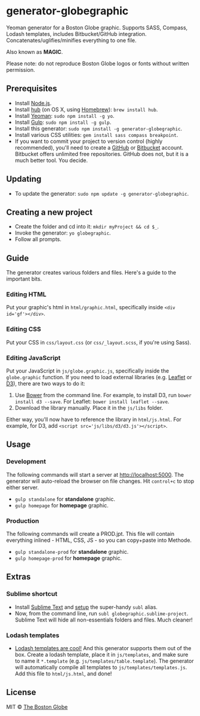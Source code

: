 # generator-globegraphic

Yeoman generator for a Boston Globe graphic. Supports SASS, Compass, Lodash templates, includes Bitbucket/GitHub integration. Concatenates/uglifies/minifies everything to one file.

Also known as **MAGIC**.

Please note: do not reproduce Boston Globe logos or fonts without written permission.

## Prerequisites

- Install [Node.js](http://nodejs.org/).
- Install [hub](https://github.com/github/hub) (on OS X, using [Homebrew](http://brew.sh)): `brew install hub`.
- Install [Yeoman](http://yeoman.io/): `sudo npm install -g yo`.
- Install [Gulp](https://github.com/gulpjs/gulp): `sudo npm install -g gulp`.
- Install this generator: `sudo npm install -g generator-globegraphic`.
- Install various CSS utilities: `gem install sass compass breakpoint`.
- If you want to commit your project to version control (highly recommended), you'll need to create a [GitHub](http://github.com) or [Bitbucket](http://bitbucket.org) account. Bitbucket offers unlimited free repositories. GitHub does not, but it is a much better tool. You decide.

## Updating

- To update the generator: `sudo npm update -g generator-globegraphic`.

## Creating a new project
- Create the folder and cd into it: `mkdir myProject && cd $_`.
- Invoke the generator: `yo globegraphic`.
- Follow all prompts.

## Guide

The generator creates various folders and files. Here's a guide to the important bits.

### Editing HTML

Put your graphic's html in `html/graphic.html`, specifically inside `<div id='gf'></div>`.

### Editing CSS

Put your CSS in `css/layout.css` (or `css/_layout.scss`, if you're using Sass).

### Editing JavaScript

Put your JavaScript in `js/globe.graphic.js`, specifically inside the `globe.graphic` function. If you need to load external libraries (e.g. [Leaflet](http://leafletjs.com/) or [D3](http://d3js.org/)), there are two ways to do it:

1. Use [Bower](http://bower.io/) from the command line. For example, to install D3, run `bower install d3 --save`. For Leaflet: `bower install leaflet --save`.
2. Download the library manually. Place it in the `js/libs` folder.

Either way, you'll now have to reference the library in `html/js.html`. For example, for D3, add `<script src='js/libs/d3/d3.js'></script>`.

## Usage

### Development

The following commands will start a server at [http://localhost:5000](http://localhost:5000). The generator will auto-reload the browser on file changes. Hit `control+c` to stop either server.

- `gulp standalone` for **standalone** graphic.
- `gulp homepage` for **homepage** graphic.

### Production

The following commands will create a PROD.jpt. This file will contain everything inlined - HTML, CSS, JS - so you can copy+paste into Methode.

- `gulp standalone-prod` for **standalone** graphic.
- `gulp homepage-prod` for **homepage** graphic.

## Extras

### Sublime shortcut

- Install [Sublime Text](http://www.sublimetext.com/3) and [setup](http://crabonature.pl/posts/20-sublime-text-3-on-os-x-terminal) the super-handy `subl` alias.
- Now, from the command line, run `subl globegraphic.sublime-project`. Sublime Text will hide all non-essentials folders and files. Much cleaner!

### Lodash templates

- [Lodash templates are cool!](http://lodash.com/docs#template) And this generator supports them out of the box. Create a lodash template, place it in `js/templates`, and make sure to name it `*.template` (e.g. `js/templates/table.template`). The generator will automatically compile all templates to `js/templates/templates.js`. Add this file to `html/js.html`, and done!

## License

MIT © [The Boston Globe](http://github.com/BostonGlobe)
